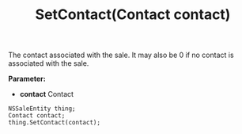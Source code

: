 ﻿---
uid: crmscript_ref_NSSaleEntity_SetContact
title: SetContact(Contact contact)
intellisense: NSSaleEntity.SetContact
keywords: NSSaleEntity, GetContact
so.topic: reference
---

The contact associated with the sale. It may also be 0 if no contact is associated with the sale.

**Parameter:** 
 - **contact** Contact

```crmscript
NSSaleEntity thing;
Contact contact;
thing.SetContact(contact);
```

